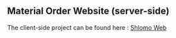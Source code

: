 
## Material Order Website (server-side)


The client-side project can be found here : [Shlomo Web](https://github.com/dotan826/shlomo-web)

